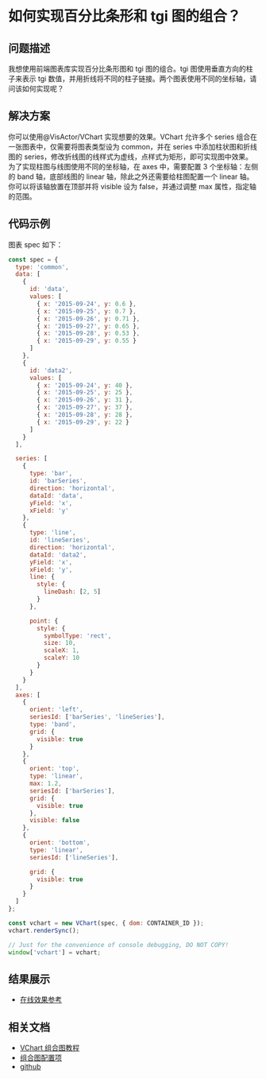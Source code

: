 # 如何实现百分比条形和 tgi 图的组合？

## 问题描述

我想使用前端图表库实现百分比条形图和 tgi 图的组合。tgi 图使用垂直方向的柱子来表示 tgi 数值，并用折线将不同的柱子链接。两个图表使用不同的坐标轴，请问该如何实现呢？

## 解决方案

你可以使用@VisActor/VChart 实现想要的效果。VChart 允许多个 series 组合在一张图表中，仅需要将图表类型设为 common，并在 series 中添加柱状图和折线图的 series，修改折线图的线样式为虚线，点样式为矩形，即可实现图中效果。为了实现柱图与线图使用不同的坐标轴，在 axes 中，需要配置 3 个坐标轴：左侧的 band 轴，底部线图的 linear 轴，除此之外还需要给柱图配置一个 linear 轴。你可以将该轴放置在顶部并将 visible 设为 false，并通过调整 max 属性，指定轴的范围。

## 代码示例

图表 spec 如下：

```javascript livedemo
const spec = {
  type: 'common',
  data: [
    {
      id: 'data',
      values: [
        { x: '2015-09-24', y: 0.6 },
        { x: '2015-09-25', y: 0.7 },
        { x: '2015-09-26', y: 0.71 },
        { x: '2015-09-27', y: 0.65 },
        { x: '2015-09-28', y: 0.53 },
        { x: '2015-09-29', y: 0.55 }
      ]
    },
    {
      id: 'data2',
      values: [
        { x: '2015-09-24', y: 40 },
        { x: '2015-09-25', y: 25 },
        { x: '2015-09-26', y: 31 },
        { x: '2015-09-27', y: 37 },
        { x: '2015-09-28', y: 28 },
        { x: '2015-09-29', y: 22 }
      ]
    }
  ],

  series: [
    {
      type: 'bar',
      id: 'barSeries',
      direction: 'horizontal',
      dataId: 'data',
      yField: 'x',
      xField: 'y'
    },
    {
      type: 'line',
      id: 'lineSeries',
      direction: 'horizontal',
      dataId: 'data2',
      yField: 'x',
      xField: 'y',
      line: {
        style: {
          lineDash: [2, 5]
        }
      },

      point: {
        style: {
          symbolType: 'rect',
          size: 10,
          scaleX: 1,
          scaleY: 10
        }
      }
    }
  ],
  axes: [
    {
      orient: 'left',
      seriesId: ['barSeries', 'lineSeries'],
      type: 'band',
      grid: {
        visible: true
      }
    },
    {
      orient: 'top',
      type: 'linear',
      max: 1.2,
      seriesId: ['barSeries'],
      grid: {
        visible: true
      },
      visible: false
    },
    {
      orient: 'bottom',
      type: 'linear',
      seriesId: ['lineSeries'],

      grid: {
        visible: true
      }
    }
  ]
};

const vchart = new VChart(spec, { dom: CONTAINER_ID });
vchart.renderSync();

// Just for the convenience of console debugging, DO NOT COPY!
window['vchart'] = vchart;
```

## 结果展示

- [在线效果参考](https://codesandbox.io/s/bar-chart-and-tgi-chart-8fkprk?file=/src/index.ts)

## 相关文档

- [VChart 组合图教程](https://visactor.io/vchart/guide/tutorial_docs/Chart_Types/Combination)
- [组合图配置项](https://visactor.io/vchart/option/commonChart#type)
- [github](https://github.com/VisActor/VChart)
